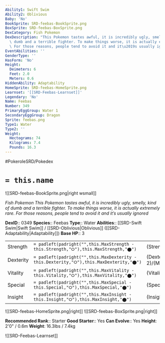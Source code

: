 ```yaml
---
Ability1: Swift Swim
Ability2: Oblivious
Baby: 'No'
BookSprite: SRD-feebas-BookSprite.png
BoxSprite: SRD-feebas-BoxSprite.png
DexCategory: Fish Pokemon
DexDescription: "This Pokemon tastes awful, it is incredibly ugly, smelly, kind of\
  \ dumb and a terrible fighter. To make things worse, it is actually extremely rare.\
  \ For those reasons, people tend to avoid it and it\u2019s usually ignored"
EventAbilities: ''
GenderType: ''
HasForm: 'No'
Height:
  Deimeters: 6
  Feet: 2.0
  Meters: 0.6
HiddenAbility: Adaptability
HomeSprite: SRD-feebas-HomeSprite.png
Learnset: '[[SRD-Feebas-Learnset]]'
Legendary: 'No'
Name: Feebas
Number: 349
PrimaryEggGroup: Water 1
SecondaryEggGroup: Dragon
Sprite: feebas.png
Type1: Water
Type2: ''
Weight:
  Hectograms: 74
  Kilograms: 7.4
  Pounds: 16.3
---
```


#PokeroleSRD/Pokedex

# `= this.name`

![[SRD-feebas-BookSprite.png|right wsmall]]

*Fish Pokemon*
*This Pokemon tastes awful, it is incredibly ugly, smelly, kind of dumb and a terrible fighter. To make things worse, it is actually extremely rare. For those reasons, people tend to avoid it and it’s usually ignored*

**DexID**:: 0349
**Species**:: Feebas
**Type**:: Water
**Abilities**:: [[SRD-Swift Swim|Swift Swim]] / [[SRD-Oblivious|Oblivious]] ([[SRD-Adaptability|Adaptability]])
**Base HP**:: 3

|           |                                                                                        |                                          |
| --------- | -------------------------------------------------------------------------------------- | ---------------------------------------- |
| Strength  | `= padleft(padright("",this.MaxStrength - this.Strength,"⭘"),this.MaxStrength,"⬤")`    | (Strength::1)/(MaxStrength::2)   |
| Dexterity | `= padleft(padright("",this.MaxDexterity - this.Dexterity,"⭘"),this.MaxDexterity,"⬤")` | (Dexterity:: 2)/(MaxDexterity::5) |
| Vitality  | `= padleft(padright("",this.MaxVitality - this.Vitality,"⭘"),this.MaxVitality,"⬤")`    | (Vitality::1)/(MaxVitality::3)   |
| Special   | `= padleft(padright("",this.MaxSpecial - this.Special,"⭘"),this.MaxSpecial,"⬤")`       | (Special::1)/(MaxSpecial::2)     |
| Insight   | `= padleft(padright("",this.MaxInsight - this.Insight,"⭘"),this.MaxInsight,"⬤")`       | (Insight::2)/(MaxInsight::4)     |

![[SRD-feebas-HomeSprite.png|right]]
![[SRD-feebas-BoxSprite.png|right]]

**Recommended Rank**:: Starter
**Good Starter**:: Yes
**Can Evolve**:: Yes
**Height**: 2'0" / 0.6m
**Weight**: 16.3lbs / 7.4kg

![[SRD-Feebas-Learnset]]